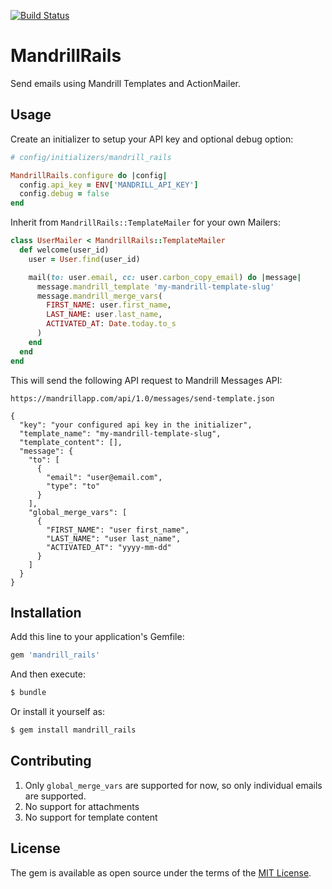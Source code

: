 [![Build Status](https://travis-ci.org/tolgap/mandrill_rails.svg?branch=master)](https://travis-ci.org/tolgap/mandrill_rails)

# MandrillRails
Send emails using Mandrill Templates and ActionMailer.

## Usage
Create an initializer to setup your API key and optional debug option:

```ruby
# config/initializers/mandrill_rails

MandrillRails.configure do |config|
  config.api_key = ENV['MANDRILL_API_KEY']
  config.debug = false
end
```

Inherit from `MandrillRails::TemplateMailer` for your own Mailers:

```ruby
class UserMailer < MandrillRails::TemplateMailer
  def welcome(user_id)
    user = User.find(user_id)

    mail(to: user.email, cc: user.carbon_copy_email) do |message|
      message.mandrill_template 'my-mandrill-template-slug'
      message.mandrill_merge_vars(
        FIRST_NAME: user.first_name,
        LAST_NAME: user.last_name,
        ACTIVATED_AT: Date.today.to_s
      )
    end
  end
end
```

This will send the following API request to Mandrill Messages API:

```
https://mandrillapp.com/api/1.0/messages/send-template.json

{
  "key": "your configured api key in the initializer",
  "template_name": "my-mandrill-template-slug",
  "template_content": [],
  "message": {
    "to": [
      {
        "email": "user@email.com",
        "type": "to"
      }
    ],
    "global_merge_vars": [
      {
        "FIRST_NAME": "user first_name",
        "LAST_NAME": "user last_name",
        "ACTIVATED_AT": "yyyy-mm-dd"
      }
    ]
  }
}
```

## Installation
Add this line to your application's Gemfile:

```ruby
gem 'mandrill_rails'
```

And then execute:
```bash
$ bundle
```

Or install it yourself as:
```bash
$ gem install mandrill_rails
```

## Contributing

1. Only `global_merge_vars` are supported for now, so only individual emails are supported.
2. No support for attachments
3. No support for template content

## License
The gem is available as open source under the terms of the [MIT License](https://opensource.org/licenses/MIT).
